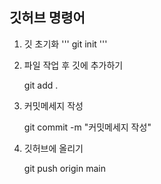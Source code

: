 깃허브 명령어
----------

1. 깃 초기화
'''
git init
'''

2. 파일 작업 후 깃에 추가하기

    git add .

3. 커밋메세지 작성

    git commit -m "커밋메세지 작성"

4. 깃허브에 올리기

    git push origin main
